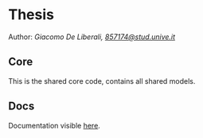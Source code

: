 # Thesis
Author: *Giacomo De Liberali, 857174@stud.unive.it*

## Core
This is the shared core code, contains all shared models.

## Docs

Documentation visible [here](https://giacomodeliberali.github.io/thesis-core/).
